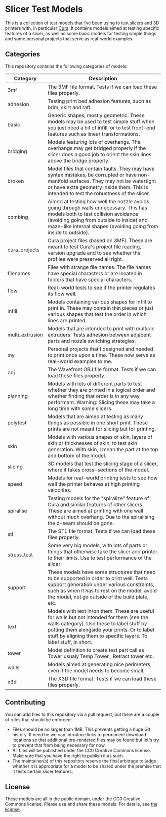 Slicer Test Models
==================
This is a collection of test models that I've been using to test slicers and 3D printers with, in particular [Cura](https://github.com/Ultimaker/Cura). It contains models aimed at testing specific features of a slicer, as well as some basic models for testing simple things and some personal projects that serve as real-world examples.

Categories
----------
This repository contains the following categories of models:

Category        | Description
--------------- | -----------
3mf             | The 3MF file format. Tests if we can load these files properly.
adhesion        | Testing print bed adhesion features, such as brim, skirt and raft.
basic           | Generic shapes, mostly geometric. These models may be used to test simple stuff when you just need a bit of infill, or to test front-end features such as linear transformations.
bridging        | Models featuring lots of overhangs. The overhangs may get bridged properly if the slicer does a good job to orient the skin lines above the bridge properly.
broken          | Model files that contain faults. They may have syntax mistakes, be corrupted or have non-manifold surfaces. They may not be watertight or have extra geometry inside them. This is intended to test the robustness of the slicer.
combing         | Aimed at testing how well the nozzle avoids going through walls unnecessary. This has models both to test collision avoidance (avoiding going from outside to inside) and maze-like internal shapes (avoiding going from inside to outside).
cura_projects   | Cura project files (based on 3MF). These are meant to test Cura's project file reading, version upgrade and to see whether the profiles were preserved all right.
filenames       | Files with strange file names. The file names have special characters or are located in folders that have special characters.
flow            | Real-world tests to see if the printer regulates its flow well.
infill          | Models containing various shapes for infill to print in. These may contain thin pieces or just various shapes that test the order in which lines are printed.
multi_extrusion | Models that are intended to print with multiple extruders. Tests adhesion between adjacent parts and nozzle switching strategies.
my              | Personal projects that I designed and needed to print once upon a time. These now serve as real-world examples to me.
obj             | The Wavefront OBJ file format. Tests if we can load these files properly.
planning        | Models with lots of different parts to test whether they are printed in a logical order and whether finding that order is in any way performant. Warning: Slicing these may take a long time with some slicers.
polytest        | Models that are aimed at testing as many things as possible in one short print. These prints are not meant for slicing but for printing.
skin            | Models with various shapes of skin, layers of skin or thicknesses of skin, to test skin generation. With skin, I mean the part at the top and bottom of the model.
slicing         | 3D models that test the slicing stage of a slicer, where it takes cross-sections of the model.
speed           | Models for real-world printing tests to see how well the printer behaves at high printing velocities.
spiralise       | Testing models for the "spiralize" feature of Cura and similar features of other slicers. These are aimed at printing with one wall without much overhang. Due to the spiralising, the z-seam should be gone.
stl             | The STL file format. Tests if we can load these files properly.
stress_test     | Some very big models, with lots of parts or things that otherwise take the slicer and printer to their limits. Use to test performance of the slicer.
support         | These models have some structures that need to be supported in order to print well. Tests support generation under various constraints, such as when it has to rest on the model, avoid the model, not go outside of the build plate, etc.
text            | Models with text in/on them. These are useful for walls but not intended for them (see the walls category). Use these to label stuff by putting them alongside your prints. Or to label stuff by aligning them to specific layers. To label stuff, in short.
tower           | Model definition to create test part call as Tower usualy Temp Tower , Retract tower etc.
walls           | Models aimed at generating nice perimeters, even if the model needs to become small.
x3d             | The X3D file format. Tests if we can load these files properly.

Contributing
------------
You can add files to this repository via a pull request, but there are a couple of rules that should be enforced:
* Files should be no larger than 1MB. This prevents getting a huge Git history. If need be we can introduce links to permanent download locations so that additional pre-rendered files may be found but let's try to prevent that from being necessary for now.
* All files will be published under the CC0 Creative Commons license. Make sure that you have the right to publish it as such.
* The maintainer(s) of this repository reserve the final arbitrage to judge whether it is appropriate for a model to be shared under the premise that it tests certain slicer features.

License
-------
These models are all in the public domain, under the CC0 Creative Commons license. Please use and share these models. For details, see [the license](https://github.com/Ghostkeeper/SlicerTestModels/blob/master/LICENSE.md).
